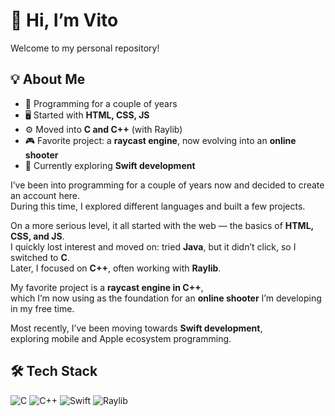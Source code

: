 # 👋 Hi, I’m Vito
Welcome to my personal repository!

## 💡 About Me
- 🌱 Programming for a couple of years  
- 🖥️ Started with **HTML, CSS, JS**  
- ⚙️ Moved into **C and C++** (with Raylib)  
- 🎮 Favorite project: a **raycast engine**, now evolving into an **online shooter**  
- 🍏 Currently exploring **Swift development**  



I’ve been into programming for a couple of years now and decided to create an account here.  
During this time, I explored different languages and built a few projects.  

On a more serious level, it all started with the web — the basics of **HTML, CSS, and JS**.  
I quickly lost interest and moved on: tried **Java**, but it didn’t click, so I switched to **C**.  
Later, I focused on **C++**, often working with **Raylib**.  

My favorite project is a **raycast engine in C++**,  
which I’m now using as the foundation for an **online shooter** I’m developing in my free time.

Most recently, I’ve been moving towards **Swift development**,  
exploring mobile and Apple ecosystem programming.


## 🛠️ Tech Stack
![C](https://img.shields.io/badge/C-00599C?style=for-the-badge&logo=c&logoColor=white)
![C++](https://img.shields.io/badge/C++-00599C?style=for-the-badge&logo=cplusplus&logoColor=white)
![Swift](https://img.shields.io/badge/Swift-FA7343?style=for-the-badge&logo=swift&logoColor=white)
![Raylib](https://img.shields.io/badge/Raylib-000000?style=for-the-badge&logo=raylib&logoColor=white)
